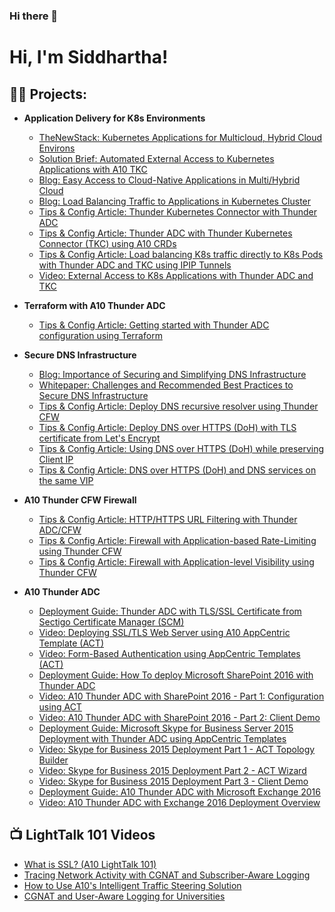 ### Hi there 👋
<h1>Hi, I'm Siddhartha! </h1>

<h2>👨‍💻 Projects:</h2>

- <b>Application Delivery for K8s Environments</b>
  - [TheNewStack: Kubernetes Applications for Multicloud, Hybrid Cloud Environs](https://thenewstack.io/kubernetes-applications-for-multicloud-hybrid-cloud-environs/)
  - [Solution Brief: Automated External Access to Kubernetes Applications with A10 TKC](https://www.a10networks.com/wp-content/uploads/A10_SB_Automated-External-Access-to-Kubernetes-Applications-with-A10-TKC.pdf)
  - [Blog: Easy Access to Cloud-Native Applications in Multi/Hybrid Cloud](https://www.a10networks.com/blog/easy-access-to-cloud-native-applications-in-multi-hybrid-cloud/)
  - [Blog: Load Balancing Traffic to Applications in Kubernetes Cluster](https://www.a10networks.com/blog/load-balancing-traffic-to-applications-in-kubernetes-cluster/)
  - [Tips & Config Article: Thunder Kubernetes Connector with Thunder ADC](https://community.a10networks.com/discussion/16920/thunder-kubernetes-connector-with-thunder-adc)
  - [Tips & Config Article: Thunder ADC with Thunder Kubernetes Connector (TKC) using A10 CRDs](https://community.a10networks.com/discussion/16961/t-c-thunder-adc-with-thunder-kubernetes-connector-tkc-using-crds)
  - [Tips & Config Article: Load balancing K8s traffic directly to K8s Pods with Thunder ADC and TKC using IPIP Tunnels](https://community.a10networks.com/discussion/16971/t-c-load-balancing-kubernetes-traffic-with-thunder-adc-and-tkc-using-ipip-tunnel)
  - [Video: External Access to K8s Applications with Thunder ADC and TKC](https://youtu.be/gOX_OPQTVKE?si=ttJlbnrR2SCyUavh)
    
- <b>Terraform with A10 Thunder ADC</b>
  - [Tips & Config Article: Getting started with Thunder ADC configuration using Terraform](https://community.a10networks.com/discussion/16931/t-c-getting-started-with-thunder-adc-configuration-using-terraform) 

- <b>Secure DNS Infrastructure</b>
  - [Blog: Importance of Securing and Simplifying DNS Infrastructure](https://www.a10networks.com/blog/importance-of-securing-and-simplifying-dns-infrastructure/)
  - [Whitepaper: Challenges and Recommended Best Practices to Secure DNS Infrastructure](https://www.a10networks.com/resources/white-papers/challenges-and-recommended-best-practices-to-secure-dns-infrastructure/)
  - [Tips & Config Article: Deploy DNS recursive resolver using Thunder CFW](https://community.a10networks.com/discussion/16988/t-c-deploy-dns-recursive-resolver-using-thunder-cfw)
  - [Tips & Config Article: Deploy DNS over HTTPS (DoH) with TLS certificate from Let's Encrypt](https://community.a10networks.com/discussion/16981/t-c-dns-over-https-doh-with-certificate-from-lets-encrypt)
  - [Tips & Config Article: Using DNS over HTTPS (DoH) while preserving Client IP](https://community.a10networks.com/discussion/16851/t-c-using-dns-over-https-doh-while-preserving-client-ip)
  - [Tips & Config Article: DNS over HTTPS (DoH) and DNS services on the same VIP](https://community.a10networks.com/discussion/16849/t-c-dns-over-https-doh-and-dns-services-on-the-same-vip)
    
- <b>A10 Thunder CFW Firewall</b>
  - [Tips & Config Article: HTTP/HTTPS URL Filtering with Thunder ADC/CFW](https://community.a10networks.com/discussion/16914/t-c-http-https-url-filtering-with-thunder-adc-cfw)
  - [Tips & Config Article: Firewall with Application-based Rate-Limiting using Thunder CFW](https://community.a10networks.com/discussion/16897/t-c-firewall-with-application-based-rate-limiting-using-thunder-cfw)
  - [Tips & Config Article: Firewall with Application-level Visibility using Thunder CFW](https://community.a10networks.com/discussion/16867/t-c-firewall-with-application-visibility-using-thunder-cfw)

- <b>A10 Thunder ADC</b>
  - [Deployment Guide: Thunder ADC with TLS/SSL Certificate from Sectigo Certificate Manager (SCM)](https://www.a10networks.com/wp-content/uploads/A10-DG-Thunder-ADC-with-TLS-SSL-Certificate-from-Sectigo-Certificate-Manager.pdf)
  - [Video: Deploying SSL/TLS Web Server using A10 AppCentric Template (ACT)](https://youtu.be/z-XfrsxT6SU?si=zNWIq1sZDoi7CDHH)
  - [Video: Form-Based Authentication using AppCentric Templates (ACT)](https://youtu.be/ABfYvQa5pgo?si=tth6rH5GaFmY07nZ)
  - [Deployment Guide: How To deploy Microsoft SharePoint 2016 with Thunder ADC](https://www.a10networks.com/resources/deployment-guides/how-deploy-microsoft-sharepoint-2016-a10-thunder-adc/)
  - [Video: A10 Thunder ADC with SharePoint 2016 - Part 1: Configuration using ACT](https://youtu.be/lf07jpF_Rjs?si=qz7-GmS_Jd9mxDL7)
  - [Video: A10 Thunder ADC with SharePoint 2016 - Part 2: Client Demo](https://youtu.be/QIpsS3eMbzw?si=u52JU0u_uE0lf82P)
  - [Deployment Guide: Microsoft Skype for Business Server 2015 Deployment with Thunder ADC using AppCentric Templates](https://www.a10networks.com/wp-content/uploads/A10-ADC-DG-Microsoft_Skype_for_Business_Server_2015_Deployment_with_Thunder_ADC_using_AppCentric_Templates_ACT.pdf)
  - [Video: Skype for Business 2015 Deployment Part 1 - ACT Topology Builder](https://youtu.be/hPM84kVHXvs?si=CKW-FZ_TGv5y0zaJ)
  - [Video: Skype for Business 2015 Deployment Part 2 - ACT Wizard](https://youtu.be/eb3-mKekm4k?si=1hpQp0gh-wsDV-7L)
  - [Video: Skype for Business 2015 Deployment Part 3 - Client Demo](https://youtu.be/9TC-l36VYOc?si=7LHt5H2tN3l7oMLN)
  - [Deployment Guide: A10 Thunder ADC with Microsoft Exchange 2016](https://www.a10networks.com/wp-content/uploads/A10-DG-16157-EN-1.pdf)
  - [Video: A10 Thunder ADC with Exchange 2016 Deployment Overview](https://youtu.be/IEmlL7zj6a0?si=7ia4S_D7NvaN7JAo)


<h2>📺 LightTalk 101 Videos</h2>

- [What is SSL? (A10 LightTalk 101)](https://youtu.be/IA6vgUCCK2M?si=g-TN05orwSApy-1n)
- [Tracing Network Activity with CGNAT and Subscriber-Aware Logging](https://youtu.be/UzlEW6Wqmxc?si=7CG38dyjEjtHUCdo)
- [How to Use A10's Intelligent Traffic Steering Solution](https://youtu.be/qkETyImCNg0?si=TfvuBKZ_cAPFZOS9)
- [CGNAT and User-Aware Logging for Universities](https://youtu.be/ZZaK0VGYdyA?si=iM2JbKzvaodj87rT)



<!--
**siddhartha2/siddhartha2** is a ✨ _special_ ✨ repository because its `README.md` (this file) appears on your GitHub profile.

Here are some ideas to get you started:

- 🔭 I’m currently working on ...
- 🌱 I’m currently learning ...
- 👯 I’m looking to collaborate on ...
- 🤔 I’m looking for help with ...
- 💬 Ask me about ...
- 📫 How to reach me: ...
- 😄 Pronouns: ...
- ⚡ Fun fact: ...
-->
